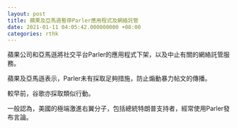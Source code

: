 ```yaml
---
layout: post
title: 蘋果及亞馬遜暫停Parler應用程式及網絡託管
date: 2021-01-11 04:05:42.000000000 +08:00
categories: rthk
---
```


蘋果公司和亞馬遜將社交平台Parler的應用程式下架，以及中止有關的網絡託管服務。

蘋果及亞馬遜表示，Parler未有採取足夠措施，防止煽動暴力帖文的傳播。

較早前，谷歌亦採取類似行動。

一般認為，美國的極端激進右翼分子，包括總統特朗普支持者，經常使用Parler發布言論。
